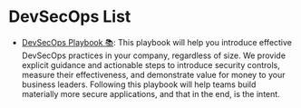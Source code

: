 # DevSecOps List

- [DevSecOps Playbook 📚](https://github.com/6mile/DevSecOps-Playbook): This playbook will help you introduce effective DevSecOps practices in your company, regardless of size. We provide explicit guidance and actionable steps to introduce security controls, measure their effectiveness, and demonstrate value for money to your business leaders. Following this playbook will help teams build materially more secure applications, and that in the end, is the intent.
